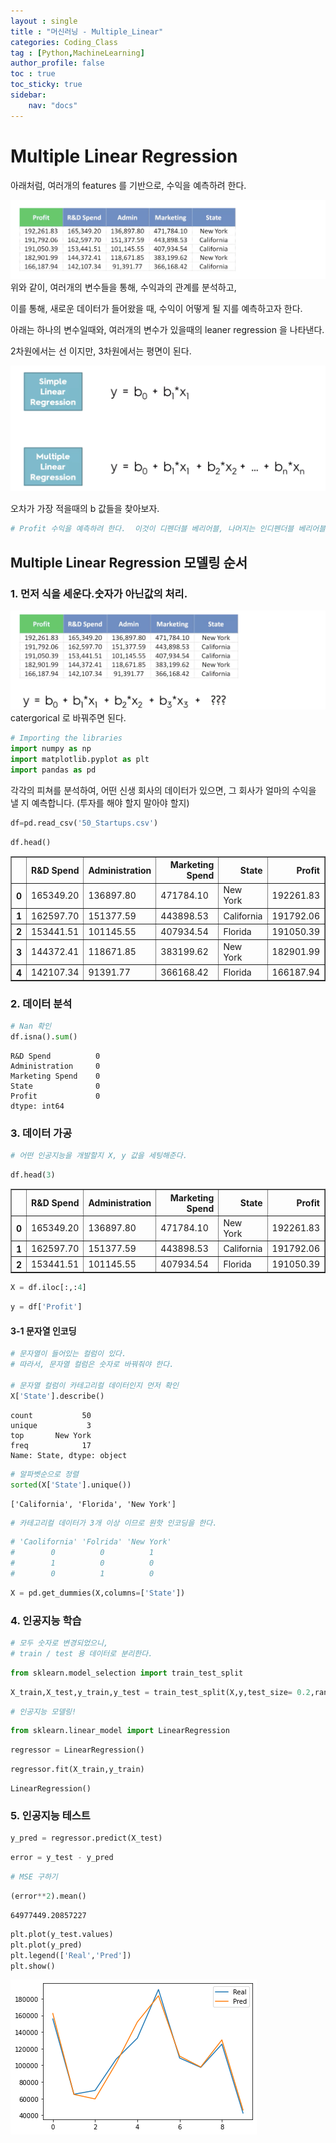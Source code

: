 ```yaml
---
layout : single
title : "머신러닝 - Multiple_Linear"
categories: Coding_Class
tag : [Python,MachineLearning]
author_profile: false
toc : true
toc_sticky: true
sidebar:
    nav: "docs"
---
```

# Multiple Linear Regression 

아래처럼, 여러개의 features 를 기반으로, 수익을 예측하려 한다.

![12](/images/Mutiple_linear/1.png)
위와 같이, 여러개의 변수들을 통해, 수익과의 관계를 분석하고, 

이를 통해, 새로운 데이터가 들어왔을 때, 수익이 어떻게 될 지를 예측하고자 한다.

아래는 하나의 변수일때와, 여러개의 변수가 있을때의 leaner regression 을 나타낸다.

2차원에서는 선 이지만, 3차원에서는 평면이 된다.

![12](/images/Mutiple_linear/2.png)

오차가 가장 적을때의 b 값들을 찾아보자.




```python
# Profit 수익을 예측하려 한다.  이것이 디펜더블 베리어블, 나머지는 인디펜더블 베리어블
```

## Multiple Linear Regression 모델링 순서

### 1. 먼저 식을 세운다.숫자가 아닌값의 처리.

![12](/images/Mutiple_linear/3.png)
catergorical 로 바꿔주면 된다.




```python
# Importing the libraries
import numpy as np
import matplotlib.pyplot as plt
import pandas as pd

```

각각의 피쳐를 분석하여, 어떤 신생 회사의 데이터가 있으면, 그 회사가 얼마의 수익을 낼 지 예측합니다. (투자를 해야 할지 말아야 할지)


```python
df=pd.read_csv('50_Startups.csv')
```


```python
df.head()
```




<div>
<style scoped>
    .dataframe tbody tr th:only-of-type {
        vertical-align: middle;
    }

    .dataframe tbody tr th {
        vertical-align: top;
    }

    .dataframe thead th {
        text-align: right;
    }
</style>
<table border="1" class="dataframe">
  <thead>
    <tr style="text-align: right;">
      <th></th>
      <th>R&amp;D Spend</th>
      <th>Administration</th>
      <th>Marketing Spend</th>
      <th>State</th>
      <th>Profit</th>
    </tr>
  </thead>
  <tbody>
    <tr>
      <th>0</th>
      <td>165349.20</td>
      <td>136897.80</td>
      <td>471784.10</td>
      <td>New York</td>
      <td>192261.83</td>
    </tr>
    <tr>
      <th>1</th>
      <td>162597.70</td>
      <td>151377.59</td>
      <td>443898.53</td>
      <td>California</td>
      <td>191792.06</td>
    </tr>
    <tr>
      <th>2</th>
      <td>153441.51</td>
      <td>101145.55</td>
      <td>407934.54</td>
      <td>Florida</td>
      <td>191050.39</td>
    </tr>
    <tr>
      <th>3</th>
      <td>144372.41</td>
      <td>118671.85</td>
      <td>383199.62</td>
      <td>New York</td>
      <td>182901.99</td>
    </tr>
    <tr>
      <th>4</th>
      <td>142107.34</td>
      <td>91391.77</td>
      <td>366168.42</td>
      <td>Florida</td>
      <td>166187.94</td>
    </tr>
  </tbody>
</table>
</div>



### 2. 데이터 분석


```python
# Nan 확인
df.isna().sum()
```




    R&D Spend          0
    Administration     0
    Marketing Spend    0
    State              0
    Profit             0
    dtype: int64



### 3. 데이터 가공


```python
# 어떤 인공지능을 개발할지 X, y 값을 세팅해준다.
```


```python
df.head(3)
```




<div>
<style scoped>
    .dataframe tbody tr th:only-of-type {
        vertical-align: middle;
    }

    .dataframe tbody tr th {
        vertical-align: top;
    }

    .dataframe thead th {
        text-align: right;
    }
</style>
<table border="1" class="dataframe">
  <thead>
    <tr style="text-align: right;">
      <th></th>
      <th>R&amp;D Spend</th>
      <th>Administration</th>
      <th>Marketing Spend</th>
      <th>State</th>
      <th>Profit</th>
    </tr>
  </thead>
  <tbody>
    <tr>
      <th>0</th>
      <td>165349.20</td>
      <td>136897.80</td>
      <td>471784.10</td>
      <td>New York</td>
      <td>192261.83</td>
    </tr>
    <tr>
      <th>1</th>
      <td>162597.70</td>
      <td>151377.59</td>
      <td>443898.53</td>
      <td>California</td>
      <td>191792.06</td>
    </tr>
    <tr>
      <th>2</th>
      <td>153441.51</td>
      <td>101145.55</td>
      <td>407934.54</td>
      <td>Florida</td>
      <td>191050.39</td>
    </tr>
  </tbody>
</table>
</div>




```python
X = df.iloc[:,:4]
```


```python
y = df['Profit']
```

#### 3-1 문자열 인코딩


```python
# 문자열이 들어있는 컬럼이 있다.
# 따라서, 문자열 컬럼은 숫자로 바꿔줘야 한다.

# 문자열 컬럼이 카테고리컬 데이터인지 먼저 확인
X['State'].describe()
```




    count           50
    unique           3
    top       New York
    freq            17
    Name: State, dtype: object




```python
# 알파벳순으로 정렬
sorted(X['State'].unique())
```




    ['California', 'Florida', 'New York']




```python
# 카테고리컬 데이터가 3개 이상 이므로 원핫 인코딩을 한다.
```


```python
# 'Caolifornia' 'Folrida' 'New York'
#        0          0          1
#        1          0          0
#        0          1          0
```


```python
X = pd.get_dummies(X,columns=['State'])
```

### 4. 인공지능 학습


```python
# 모두 숫자로 변경되었으니,
# train / test 용 데이터로 분리한다.
```


```python
from sklearn.model_selection import train_test_split
```


```python
X_train,X_test,y_train,y_test = train_test_split(X,y,test_size= 0.2,random_state = 21)
```


```python
# 인공지능 모델링!
```


```python
from sklearn.linear_model import LinearRegression
```


```python
regressor = LinearRegression()
```


```python
regressor.fit(X_train,y_train)
```




    LinearRegression()



### 5. 인공지능 테스트


```python
y_pred = regressor.predict(X_test)
```


```python
error = y_test - y_pred
```


```python
# MSE 구하기
```


```python
(error**2).mean()
```




    64977449.20857227




```python
plt.plot(y_test.values)
plt.plot(y_pred)
plt.legend(['Real','Pred'])
plt.show()
```


    
![12](/images/Mutiple_linear/4.png)
    

